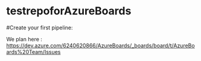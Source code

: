 # testrepoforAzureBoards


#Create your first pipeline:

We plan here : https://dev.azure.com/6240620866/AzureBoards/_boards/board/t/AzureBoards%20Team/Issues
